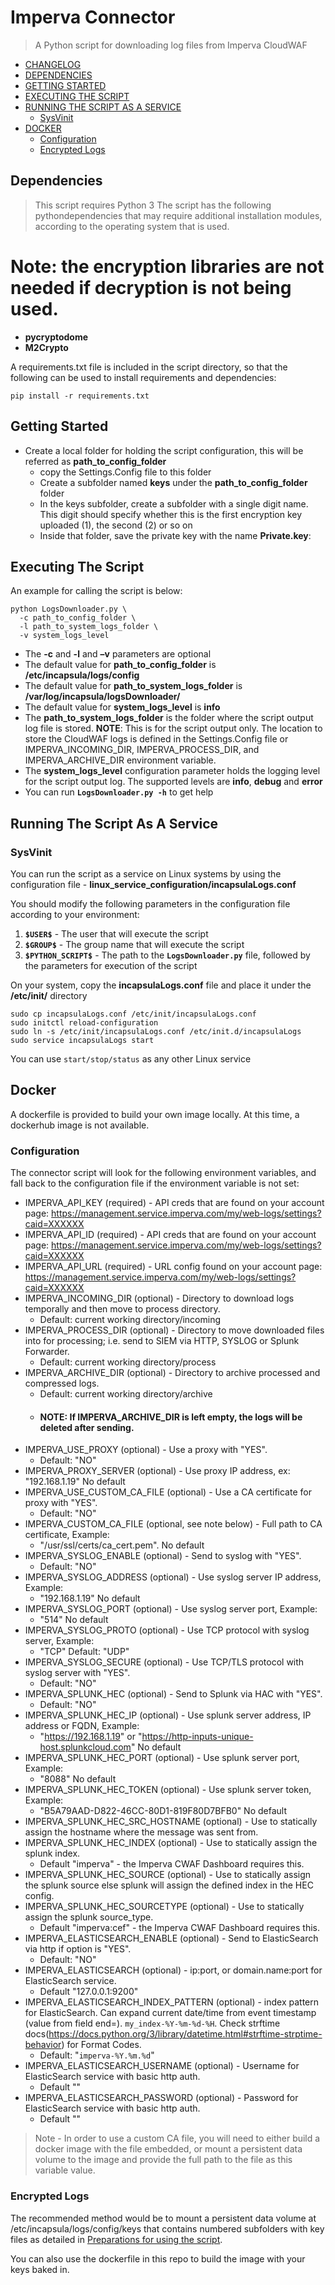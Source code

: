 # Imperva Connector

> A Python script for downloading log files from Imperva CloudWAF

- [CHANGELOG](https://github.com/imperva/incapsula-logs-downloader/blob/master/CHANGELOG.md)  
- [DEPENDENCIES](#dependencies)
- [GETTING STARTED](#getting-started)  
- [EXECUTING THE SCRIPT](#executing-the-script)
- [RUNNING THE SCRIPT AS A SERVICE](#running-the-script-as-a-service)
	- [SysVinit](#sysvinit)
- [DOCKER](#docker)  
	- [Configuration](#configuration)  
	- [Encrypted Logs](#encrypted-logs)

## Dependencies

> This script requires Python 3
The script has the following pythondependencies that may require additional installation modules, according to the operating system that is used.
# Note: the encryption libraries are not needed if decryption is not being used.

- **pycryptodome**
- **M2Crypto**

A requirements.txt file is included in the script directory, so that the following can be used to install requirements and dependencies:

```
pip install -r requirements.txt
```

## Getting Started

- Create a local folder for holding the script configuration, this will be referred as **path_to_config_folder**
	- copy the Settings.Config file to this folder
	- Create a subfolder named **keys** under the **path_to_config_folder** folder 
	- In the keys subfolder, create a subfolder with a single digit name. This digit should specify whether this is the first encryption key uploaded (1), the second (2) or so on
	- Inside that folder, save the private key with the name **Private.key**:

## Executing The Script

An example for calling the script is below:

```
python LogsDownloader.py \
  -c path_to_config_folder \
  -l path_to_system_logs_folder \
  -v system_logs_level
```

- The **-c** and **-l** and **–v** parameters are optional
- The default value for **path_to_config_folder** is **/etc/incapsula/logs/config**
- The default value for **path_to_system_logs_folder** is **/var/log/incapsula/logsDownloader/**
- The default value for **system_logs_level** is **info**
- The **path_to_system_logs_folder** is the folder where the script output log file is stored. **NOTE**: This is for the script output only. The location to store the CloudWAF logs is defined in the Settings.Config file or IMPERVA_INCOMING_DIR, IMPERVA_PROCESS_DIR, and IMPERVA_ARCHIVE_DIR environment variable.
- The **system_logs_level** configuration parameter holds the logging level for the script output log. The supported levels are **info**, **debug** and **error**
- You can run **`LogsDownloader.py -h`** to get help

## Running The Script As A Service

### SysVinit
You can run the script as a service on Linux systems by using the configuration file - **linux_service_configuration/incapsulaLogs.conf**

You should modify the following parameters in the configuration file according to your environment:
1. **`$USER$`** - The user that will execute the script
2. **`$GROUP$`** - The group name that will execute the script
3. **`$PYTHON_SCRIPT$`** - The path to the **`LogsDownloader.py`** file, followed by the parameters for execution of the script

On your system, copy the **incapsulaLogs.conf** file and place it under the **/etc/init/** directory
```
sudo cp incapsulaLogs.conf /etc/init/incapsulaLogs.conf
sudo initctl reload-configuration
sudo ln -s /etc/init/incapsulaLogs.conf /etc/init.d/incapsulaLogs
sudo service incapsulaLogs start
```

You can use `start/stop/status` as any other Linux service

## Docker

A dockerfile is provided to build your own image locally. At this time, a dockerhub image is not available.

### Configuration

The connector script will look for the following environment variables, and fall back to the configuration file if the environment variable is not set:

* IMPERVA_API_KEY (required) - API creds that are found on your account page: https://management.service.imperva.com/my/web-logs/settings?caid=XXXXXX  
* IMPERVA_API_ID (required) - API creds that are found on your account page: https://management.service.imperva.com/my/web-logs/settings?caid=XXXXXX
* IMPERVA_API_URL (required) - URL config found on your account page: https://management.service.imperva.com/my/web-logs/settings?caid=XXXXXX
* IMPERVA_INCOMING_DIR (optional) - Directory to download logs temporally and then move to process directory. 
  * Default: current working directory/incoming
* IMPERVA_PROCESS_DIR (optional) - Directory to move downloaded files into for processing; i.e. send to SIEM via HTTP, SYSLOG or Splunk Forwarder.
  * Default: current working directory/process
* IMPERVA_ARCHIVE_DIR (optional) - Directory to archive processed and compressed logs. 
  * Default: current working directory/archive
  * #### NOTE: If IMPERVA_ARCHIVE_DIR is left empty, the logs will be deleted after sending.
* IMPERVA_USE_PROXY (optional) - Use a proxy with "YES". 
  * Default: "NO"
* IMPERVA_PROXY_SERVER (optional) - Use proxy IP address, ex: "192.168.1.19" No default
* IMPERVA_USE_CUSTOM_CA_FILE (optional) - Use a CA certificate for proxy with "YES". 
  * Default: "NO"
* IMPERVA_CUSTOM_CA_FILE (optional, see note below) - Full path to CA certificate, Example: 
  * "/usr/ssl/certs/ca_cert.pem". No default
* IMPERVA_SYSLOG_ENABLE (optional) - Send to syslog with "YES". 
  * Default: "NO"
* IMPERVA_SYSLOG_ADDRESS (optional) - Use syslog server IP address, Example: 
  * "192.168.1.19" No default
* IMPERVA_SYSLOG_PORT (optional) - Use syslog server port, Example: 
  * "514" No default
* IMPERVA_SYSLOG_PROTO (optional) - Use TCP protocol with syslog server, Example: 
  * "TCP" Default: "UDP"
* IMPERVA_SYSLOG_SECURE (optional) - Use TCP/TLS protocol with syslog server with "YES". 
  * Default: "NO"
* IMPERVA_SPLUNK_HEC (optional) - Send to Splunk via HAC with "YES". 
  * Default: "NO"
* IMPERVA_SPLUNK_HEC_IP (optional) - Use splunk server address, IP address or FQDN, Example:
  * "https://192.168.1.19" or "https://http-inputs-unique-host.splunkcloud.com" No default
* IMPERVA_SPLUNK_HEC_PORT (optional) - Use splunk server port, Example: 
  * "8088" No default
* IMPERVA_SPLUNK_HEC_TOKEN (optional) - Use splunk server token, Example: 
  * "B5A79AAD-D822-46CC-80D1-819F80D7BFB0" No default
* IMPERVA_SPLUNK_HEC_SRC_HOSTNAME (optional) - Use to statically assign the hostname where the message was sent from.
* IMPERVA_SPLUNK_HEC_INDEX (optional) - Use to statically assign the splunk index. 
  * Default "imperva" - the Imperva CWAF Dashboard requires this.
* IMPERVA_SPLUNK_HEC_SOURCE (optional) - Use to statically assign the splunk source else splunk will assign the defined index in the HEC config.
* IMPERVA_SPLUNK_HEC_SOURCETYPE (optional) - Use to statically assign the splunk source_type. 
  * Default "imperva:cef" - the Imperva CWAF Dashboard requires this.
* IMPERVA_ELASTICSEARCH_ENABLE (optional) - Send to ElasticSearch via http if option is "YES".
  * Default: "NO"
* IMPERVA_ELASTICSEARCH (optional) - ip:port, or domain.name:port for ElasticSearch service.
  * Default "127.0.0.1:9200"
* IMPERVA_ELASTICSEARCH_INDEX_PATTERN (optional) - index pattern for ElasticSearch. Can expand current date/time from event timestamp (value from field end=). `my_index-%Y-%m-%d-%H`. Check strftime docs(https://docs.python.org/3/library/datetime.html#strftime-strptime-behavior) for Format Codes.
  * Default: "`imperva-%Y.%m.%d`"
* IMPERVA_ELASTICSEARCH_USERNAME (optional) - Username for ElasticSearch service with basic http auth.
  * Default ""
* IMPERVA_ELASTICSEARCH_PASSWORD (optional) - Password for ElasticSearch service with basic http auth.
  * Default ""

> Note - In order to use a custom CA file, you will need to either build a docker image with the file embedded, or mount a persistent data volume to the image and provide the full path to the file as this variable value.

### Encrypted Logs
	
The recommended method would be to mount a persistent data volume at /etc/incapsula/logs/config/keys that contains numbered subfolders with key files as detailed in [Preparations for using the script](#preparations-for-using-the-script).

You can also use the dockerfile in this repo to build the image with your keys baked in.
